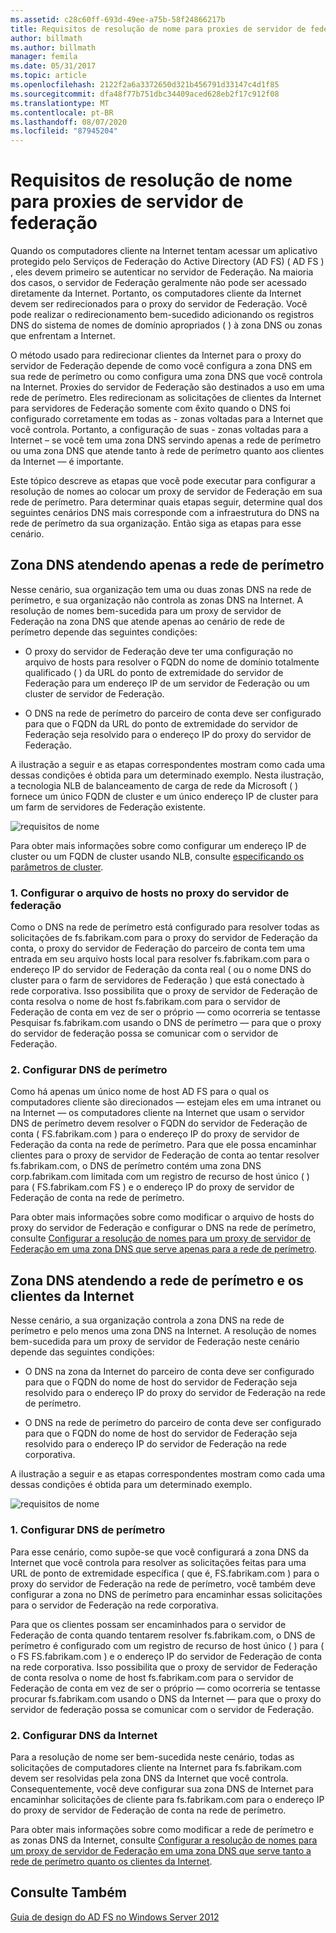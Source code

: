```yaml
---
ms.assetid: c28c60ff-693d-49ee-a75b-58f24866217b
title: Requisitos de resolução de nome para proxies de servidor de federação
author: billmath
ms.author: billmath
manager: femila
ms.date: 05/31/2017
ms.topic: article
ms.openlocfilehash: 2122f2a6a3372650d321b456791d33147c4d1f85
ms.sourcegitcommit: dfa48f77b751dbc34409aced628eb2f17c912f08
ms.translationtype: MT
ms.contentlocale: pt-BR
ms.lasthandoff: 08/07/2020
ms.locfileid: "87945204"
---
```

# <a name="name-resolution-requirements-for-federation-server-proxies"></a>Requisitos de resolução de nome para proxies de servidor de federação

Quando os computadores cliente na Internet tentam acessar um aplicativo protegido pelo Serviços de Federação do Active Directory (AD FS) \( AD FS \) , eles devem primeiro se autenticar no servidor de Federação. Na maioria dos casos, o servidor de Federação geralmente não pode ser acessado diretamente da Internet. Portanto, os computadores cliente da Internet devem ser redirecionados para o proxy do servidor de Federação. Você pode realizar o redirecionamento bem-sucedido adicionando os registros DNS do sistema de nomes de domínio apropriados \( \) à zona DNS ou zonas que enfrentam a Internet.

O método usado para redirecionar clientes da Internet para o proxy do servidor de Federação depende de como você configura a zona DNS em sua rede de perímetro ou como configura uma zona DNS que você controla na Internet. Proxies do servidor de Federação são destinados a uso em uma rede de perímetro. Eles redirecionam as solicitações de clientes da Internet para servidores de Federação somente com êxito quando o DNS foi configurado corretamente em todas as \- zonas voltadas para a Internet que você controla. Portanto, a configuração de suas \- zonas voltadas para a Internet – se você tem uma zona DNS servindo apenas a rede de perímetro ou uma zona DNS que atende tanto à rede de perímetro quanto aos clientes da Internet — é importante.

Este tópico descreve as etapas que você pode executar para configurar a resolução de nomes ao colocar um proxy de servidor de Federação em sua rede de perímetro. Para determinar quais etapas seguir, determine qual dos seguintes cenários DNS mais corresponde com a infraestrutura do DNS na rede de perímetro da sua organização. Então siga as etapas para esse cenário.

## <a name="dns-zone-serving-only-the-perimeter-network"></a>Zona DNS atendendo apenas a rede de perímetro
Nesse cenário, sua organização tem uma ou duas zonas DNS na rede de perímetro, e sua organização não controla as zonas DNS na Internet. A resolução de nomes bem-sucedida para um proxy de servidor de Federação na zona DNS que atende apenas ao cenário de rede de perímetro depende das seguintes condições:

-   O proxy do servidor de Federação deve ter uma configuração no arquivo de hosts para resolver o FQDN do nome de domínio totalmente qualificado \( \) da URL do ponto de extremidade do servidor de Federação para um endereço IP de um servidor de Federação ou um cluster de servidor de Federação.

-   O DNS na rede de perímetro do parceiro de conta deve ser configurado para que o FQDN da URL do ponto de extremidade do servidor de Federação seja resolvido para o endereço IP do proxy do servidor de Federação.

A ilustração a seguir e as etapas correspondentes mostram como cada uma dessas condições é obtida para um determinado exemplo. Nesta ilustração, a tecnologia NLB de balanceamento de carga de rede da Microsoft \( \) fornece um único FQDN de cluster e um único endereço IP de cluster para um farm de servidores de Federação existente.

![requisitos de nome](media/adfs2_deploy_single_fs.gif)

Para obter mais informações sobre como configurar um endereço IP de cluster ou um FQDN de cluster usando NLB, consulte [especificando os parâmetros de cluster](https://go.microsoft.com/fwlink/?LinkId=75282).

### <a name="1-configure-the-hosts-file-on-the-federation-server-proxy"></a>1. Configurar o arquivo de hosts no proxy do servidor de federação
Como o DNS na rede de perímetro está configurado para resolver todas as solicitações de fs.fabrikam.com para o proxy do servidor de Federação da conta, o proxy do servidor de Federação do parceiro de conta tem uma entrada em seu arquivo hosts local para resolver fs.fabrikam.com para o endereço IP do servidor de Federação da conta real \( ou o nome DNS do cluster para o farm de servidores de Federação \) que está conectado à rede corporativa. Isso possibilita que o proxy de servidor de Federação de conta resolva o nome de host fs.fabrikam.com para o servidor de Federação de conta em vez de ser o próprio — como ocorreria se tentasse Pesquisar fs.fabrikam.com usando o DNS de perímetro — para que o proxy do servidor de federação possa se comunicar com o servidor de Federação.

### <a name="2-configure-perimeter-dns"></a>2. Configurar DNS de perímetro
Como há apenas um único nome de host AD FS para o qual os computadores cliente são direcionados — estejam eles em uma intranet ou na Internet — os computadores cliente na Internet que usam o servidor DNS de perímetro devem resolver o FQDN do servidor de Federação de conta \( FS.fabrikam.com \) para o endereço IP do proxy de servidor de Federação da conta na rede de perímetro. Para que ele possa encaminhar clientes para o proxy de servidor de Federação de conta ao tentar resolver fs.fabrikam.com, o DNS de perímetro contém uma zona DNS corp.fabrikam.com limitada com um registro de recurso de host único \( \) para \( FS.fabrikam.com FS \) e o endereço IP do proxy de servidor de Federação de conta na rede de perímetro.

Para obter mais informações sobre como modificar o arquivo de hosts do proxy do servidor de Federação e configurar o DNS na rede de perímetro, consulte [Configurar a resolução de nomes para um proxy de servidor de Federação em uma zona DNS que serve apenas para a rede de perímetro](../deployment/configure-name-resolution-for-federation-server-proxy-in-dns-zone-serving-only-perimeter-network.md).

## <a name="dns-zone-serving-both-the-perimeter-network-and-internet-clients"></a>Zona DNS atendendo a rede de perímetro e os clientes da Internet
Nesse cenário, a sua organização controla a zona DNS na rede de perímetro e pelo menos uma zona DNS na Internet. A resolução de nomes bem-sucedida para um proxy de servidor de Federação neste cenário depende das seguintes condições:

-   O DNS na zona da Internet do parceiro de conta deve ser configurado para que o FQDN do nome de host do servidor de Federação seja resolvido para o endereço IP do proxy do servidor de Federação na rede de perímetro.

-   O DNS na rede de perímetro do parceiro de conta deve ser configurado para que o FQDN do nome de host do servidor de Federação seja resolvido para o endereço IP do servidor de Federação na rede corporativa.

A ilustração a seguir e as etapas correspondentes mostram como cada uma dessas condições é obtida para um determinado exemplo.

![requisitos de nome](media/adfs2_deploy_fsp_3DNS.gif)

### <a name="1-configure-perimeter-dns"></a>1. Configurar DNS de perímetro
Para esse cenário, como supõe-se que você configurará a zona DNS da Internet que você controla para resolver as solicitações feitas para uma URL de ponto de extremidade específica \( que é, FS.fabrikam.com \) para o proxy do servidor de Federação na rede de perímetro, você também deve configurar a zona no DNS de perímetro para encaminhar essas solicitações para o servidor de Federação na rede corporativa.

Para que os clientes possam ser encaminhados para o servidor de Federação de conta quando tentarem resolver fs.fabrikam.com, o DNS de perímetro é configurado com um registro de recurso de host único \( \) para \( o FS FS.fabrikam.com \) e o endereço IP do servidor de Federação de conta na rede corporativa. Isso possibilita que o proxy de servidor de Federação de conta resolva o nome de host fs.fabrikam.com para o servidor de Federação de conta em vez de ser o próprio — como ocorreria se tentasse procurar fs.fabrikam.com usando o DNS da Internet — para que o proxy do servidor de federação possa se comunicar com o servidor de Federação.

### <a name="2-configure-internet-dns"></a>2. Configurar DNS da Internet
Para a resolução de nome ser bem-sucedida neste cenário, todas as solicitações de computadores cliente na Internet para fs.fabrikam.com devem ser resolvidas pela zona DNS da Internet que você controla. Consequentemente, você deve configurar sua zona DNS de Internet para encaminhar solicitações de cliente para fs.fabrikam.com para o endereço IP do proxy de servidor de Federação de conta na rede de perímetro.

Para obter mais informações sobre como modificar a rede de perímetro e as zonas DNS da Internet, consulte [Configurar a resolução de nomes para um proxy de servidor de Federação em uma zona DNS que serve tanto a rede de perímetro quanto os clientes da Internet](../deployment/configure-name-resolution-for-federation-server-proxy-in-dns-zone-serving-only-perimeter-network.md).

## <a name="see-also"></a>Consulte Também
[Guia de design do AD FS no Windows Server 2012](AD-FS-Design-Guide-in-Windows-Server-2012.md)
